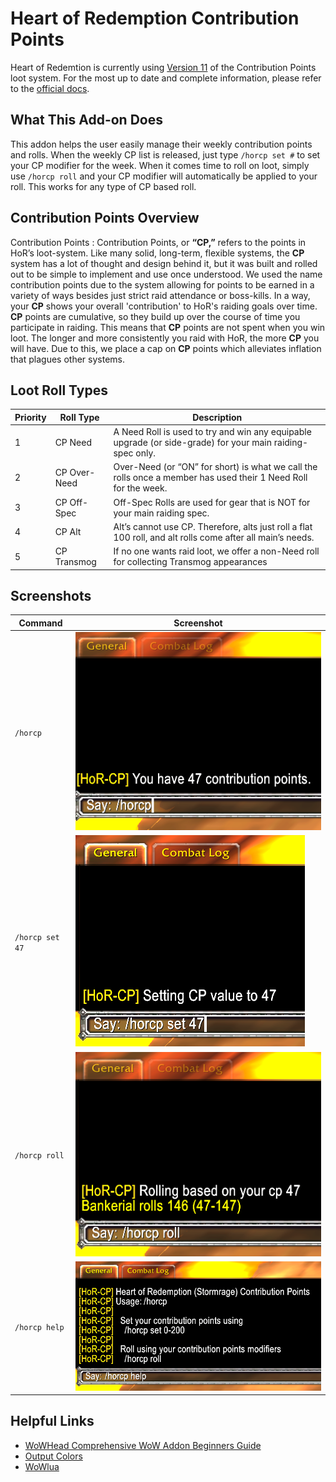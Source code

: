 # Heart of Redemption Contribution Points

 Heart of Redemtion is currently using [Version 11](http://www.heartofredemption.info/slayer_images/HoR_CPS_Version_11.pdf) of the Contribution Points loot system. For the most up to date and complete information, please refer to the [official docs]((http://www.heartofredemption.info/slayer_images/HoR_CPS_Version_11.pdf)).

## What This Add-on Does

This addon helps the user easily manage their weekly contribution points and rolls. When the weekly CP list is released, just type `/horcp set #` to set your CP modifier for the week. When it comes time to roll on loot, simply use `/horcp roll` and your CP modifier will automatically be applied to your roll. This works for any type of CP based roll.

## Contribution Points Overview

Contribution Points : Contribution Points, or **“CP,”** refers to the points in HoR’s
loot-system. Like many solid, long-term, flexible systems, the **CP** system has a lot of
thought and design behind it, but it was built and rolled out to be simple to implement
and use once understood. We used the name contribution points due to the system
allowing for points to be earned in a variety of ways besides just strict raid attendance or
boss-kills. In a way, your **CP** shows your overall 'contribution' to HoR's raiding goals
over time. **CP** points are cumulative, so they build up over the course of time you
participate in raiding. This means that **CP** points are not spent when you win loot. The
longer and more consistently you raid with HoR, the more **CP** you will have. Due to
this, we place a cap on **CP** points which alleviates inflation that plagues other systems.

## Loot Roll Types

| Priority | Roll Type | Description |
| --- | --- | --- |
| 1 | CP Need | A Need Roll is used to try and win any equipable upgrade (or side-grade) for your main raiding-spec only. |
| 2 | CP Over-Need | Over-Need (or “ON” for short) is what we call the rolls once a member has used their 1 Need Roll for the week. |
| 3 | CP Off-Spec | Off-Spec Rolls are used for gear that is NOT for your main raiding spec. |
| 4 | CP Alt | Alt’s cannot use CP. Therefore, alts just roll a flat 100 roll, and alt rolls come after all main’s needs. |
| 5 | CP Transmog | If no one wants raid loot, we offer a non-Need roll for collecting Transmog appearances |

## Screenshots

| Command | Screenshot |
| --- | --- |
| `/horcp` | ![HoRCP Main Command](screenshots/horcp.png) |
| `/horcp set 47` | ![HoRCP Set](screenshots/horcp-set.png) |
| `/horcp roll` | ![HoRCP Set](screenshots/horcp-roll.png) |
| `/horcp help` | ![HoRCP Set](screenshots/horcp-help.png) |

## Helpful Links

* [WoWHead Comprehensive WoW Addon Beginners Guide](https://www.wowhead.com/guide/comprehensive-beginners-guide-for-wow-addon-coding-in-lua-5338)
* [Output Colors](https://www.wowinterface.com/forums/showpost.php?p=336818&postcount=7)
* [WoWlua](https://curseforge.com/wow/addons/wowlua)